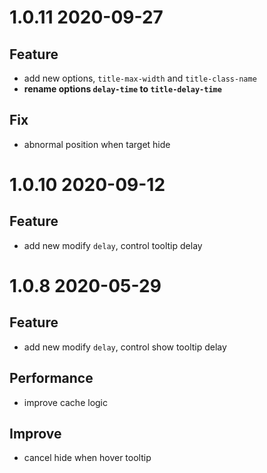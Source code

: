 # 1.0.11 2020-09-27

## Feature

- add new options, `title-max-width` and `title-class-name`
- **rename options `delay-time` to `title-delay-time`**

## Fix

- abnormal position when target hide

# 1.0.10 2020-09-12

## Feature

- add new modify `delay`, control tooltip delay

# 1.0.8 2020-05-29

## Feature

- add new modify `delay`, control show tooltip delay

## Performance

- improve cache logic

## Improve

- cancel hide when hover tooltip
